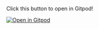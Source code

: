 Click this button to open in Gitpod!

[![Open in Gitpod](https://gitpod.io/button/open-in-gitpod.svg)](https://gitpod.io/#https://github.com/tinfungster/PythonSuperMario/blob/master/main.py)
